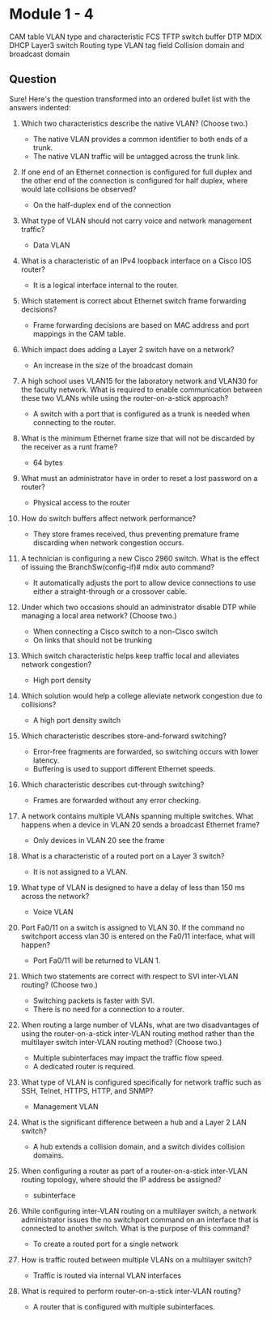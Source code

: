 # Module 1 - 4

CAM table
VLAN type and characteristic
FCS
TFTP
switch buffer
DTP
MDIX
DHCP
Layer3 switch
Routing type
VLAN tag field
Collision domain and broadcast domain

## Question

Sure! Here's the question transformed into an ordered bullet list with the answers indented:

1. Which two characteristics describe the native VLAN? (Choose two.)
   - The native VLAN provides a common identifier to both ends of a trunk.
   - The native VLAN traffic will be untagged across the trunk link.

2. If one end of an Ethernet connection is configured for full duplex and the other end of the connection is configured for half duplex, where would late collisions be observed?
   - On the half-duplex end of the connection

3. What type of VLAN should not carry voice and network management traffic?
   - Data VLAN

4. What is a characteristic of an IPv4 loopback interface on a Cisco IOS router?
   - It is a logical interface internal to the router.

5. Which statement is correct about Ethernet switch frame forwarding decisions?
   - Frame forwarding decisions are based on MAC address and port mappings in the CAM table.

6. Which impact does adding a Layer 2 switch have on a network?
   - An increase in the size of the broadcast domain

7. A high school uses VLAN15 for the laboratory network and VLAN30 for the faculty network. What is required to enable communication between these two VLANs while using the router-on-a-stick approach?
   - A switch with a port that is configured as a trunk is needed when connecting to the router.

8. What is the minimum Ethernet frame size that will not be discarded by the receiver as a runt frame?
   - 64 bytes

9. What must an administrator have in order to reset a lost password on a router?
   - Physical access to the router

10. How do switch buffers affect network performance?
    - They store frames received, thus preventing premature frame discarding when network congestion occurs.

11. A technician is configuring a new Cisco 2960 switch. What is the effect of issuing the BranchSw(config-if)# mdix auto command?
    - It automatically adjusts the port to allow device connections to use either a straight-through or a crossover cable.

12. Under which two occasions should an administrator disable DTP while managing a local area network? (Choose two.)
    - When connecting a Cisco switch to a non-Cisco switch
    - On links that should not be trunking

13. Which switch characteristic helps keep traffic local and alleviates network congestion?
    - High port density

14. Which solution would help a college alleviate network congestion due to collisions?
    - A high port density switch

15. Which characteristic describes store-and-forward switching?
    - Error-free fragments are forwarded, so switching occurs with lower latency.
    - Buffering is used to support different Ethernet speeds.

16. Which characteristic describes cut-through switching?
    - Frames are forwarded without any error checking.

17. A network contains multiple VLANs spanning multiple switches. What happens when a device in VLAN 20 sends a broadcast Ethernet frame?
    - Only devices in VLAN 20 see the frame

18. What is a characteristic of a routed port on a Layer 3 switch?
    - It is not assigned to a VLAN.

19. What type of VLAN is designed to have a delay of less than 150 ms across the network?
    - Voice VLAN

20. Port Fa0/11 on a switch is assigned to VLAN 30. If the command no switchport access vlan 30 is entered on the Fa0/11 interface, what will happen?
    - Port Fa0/11 will be returned to VLAN 1.

21. Which two statements are correct with respect to SVI inter-VLAN routing? (Choose two.)
    - Switching packets is faster with SVI.
    - There is no need for a connection to a router.

22. When routing a large number of VLANs, what are two disadvantages of using the router-on-a-stick inter-VLAN routing method rather than the multilayer switch inter-VLAN routing method? (Choose two.)
    - Multiple subinterfaces may impact the traffic flow speed.
    - A dedicated router is required.

23. What type of VLAN is configured specifically for network traffic such as SSH, Telnet, HTTPS, HTTP, and SNMP?
    - Management VLAN

24. What is the significant difference between a hub and a Layer 2 LAN switch?
    - A hub extends a collision domain, and a switch divides collision domains.

25. When configuring a router as part of a router-on-a-stick inter-VLAN routing topology, where should the IP address be assigned?
    - subinterface

26. While configuring inter-VLAN routing on a multilayer switch, a network administrator issues the no switchport command on an interface that is connected to another switch. What is the purpose of this command?
    - To create a routed port for a single network

27. How is traffic routed between multiple VLANs on a multilayer switch?
    - Traffic is routed via internal VLAN interfaces

28. What is required to perform router-on-a-stick inter-VLAN routing?
    - A router that is configured with multiple subinterfaces.

